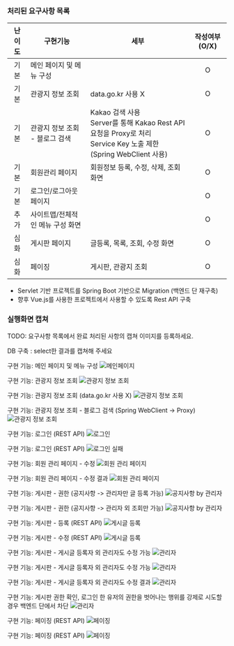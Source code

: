 ### 처리된 요구사항 목록

| 난이도 | 구현기능                         | 세부                                                                                                                       | 작성여부(O/X) |
| :----: | -------------------------------- | -------------------------------------------------------------------------------------------------------------------------- | :-----------: |
|  기본  | 메인 페이지 및 메뉴 구성         |                                                                                                                            |       O       |
|  기본  | 관광지 정보 조회                 | data.go.kr 사용 X                                                                                                          |       O       |
|  기본  | 관광지 정보 조회 - 블로그 검색   | Kakao 검색 사용<br/>Server를 통해 Kakao Rest API 요청을 Proxy로 처리<br/>Service Key 노출 제한<br/>(Spring WebClient 사용) |       O       |
|  기본  | 회원관리 페이지                  | 회원정보 등록, 수정, 삭제, 조회 화면                                                                                       |       O       |
|  기본  | 로그인/로그아웃 페이지           |                                                                                                                            |       O       |
|  추가  | 사이트맵/전체적인 메뉴 구성 화면 |                                                                                                                            |       O       |
|  심화  | 게시판 페이지                    | 글등록, 목록, 조회, 수정 화면                                                                                              |       O       |
|  심화  | 페이징                           | 게시판, 관광지 조회                                                                                                        |       O       |

- Servlet 기반 프로젝트를 Spring Boot 기반으로 Migration (백엔드 단 재구축)
- 향후 Vue.js를 사용한 프로젝트에서 사용할 수 있도록 Rest API 구축

### 실행화면 캡쳐

TODO: 요구사항 목록에서 완료 처리된 사항의 캡쳐 이미지를 등록하세요.

DB 구축 : select한 결과를 캡쳐해 주세요

구현 기능: 메인 페이지 및 메뉴 구성
![메인페이지](./img/mainpage.PNG)

구현 기능: 관광지 정보 조회
![관광지 정보 조회](./img/attraction-search.PNG)

구현 기능: 관광지 정보 조회 (data.go.kr 사용 X)
![관광지 정보 조회](./img/attraction-search2.PNG)

구현 기능: 관광지 정보 조회 - 블로그 검색 (Spring WebClient -> Proxy)
![관광지 정보 조회](./img/attraction-search3.PNG)

구현 기능: 로그인 (REST API)
![로그인](./img/login.PNG)

구현 기능: 로그인 (REST API)
![로그인 실패](./img/login2.PNG)

구현 기능: 회원 관리 페이지 - 수정
![회원 관리 페이지](./img/mypage.PNG)

구현 기능: 회원 관리 페이지 - 수정 결과
![회원 관리 페이지](./img/mypage-result.PNG)

구현 기능: 게시판 - 권한 (공지사항 -> 관리자만 글 등록 가능)
![공지사항 by 관리자](./img/notice.PNG)

구현 기능: 게시판 - 권한 (공지사항 -> 관리자 외 조회만 가능)
![공지사항 by 관리자](./img/notice2.PNG)

구현 기능: 게시판 - 등록 (REST API)
![게시글 등록](./img/insert.PNG)

구현 기능: 게시판 - 수정 (REST API)
![게시글 등록](./img/edit.PNG)

구현 기능: 게시판 - 게시글 등록자 외 관리자도 수정 가능
![관리자](./img/admin.PNG)

구현 기능: 게시판 - 게시글 등록자 외 관리자도 수정 가능
![관리자](./img/admin2.PNG)

구현 기능: 게시판 - 게시글 등록자 외 관리자도 수정 결과
![관리자](./img/admin3.PNG)

구현 기능: 게시판 권한 확인, 로그인 한 유저의 권한을 벗어나는 행위를 강제로 시도할 경우 백엔드 단에서 차단
![관리자](./img/attack.PNG)

구현 기능: 페이징 (REST API)
![페이징](./img/list.PNG)

구현 기능: 페이징 (REST API)
![페이징](./img/list2.PNG)
